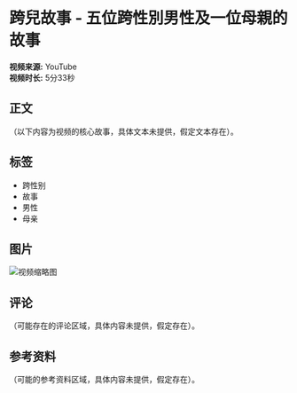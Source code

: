 # 跨兒故事 - 五位跨性別男性及一位母親的故事

**视频来源:** YouTube  
**视频时长:** 5分33秒  

## 正文
（以下内容为视频的核心故事，具体文本未提供，假定文本存在）。

## 标签
- 跨性别
- 故事
- 男性
- 母亲

## 图片
![视频缩略图](链接)

## 评论
（可能存在的评论区域，具体内容未提供，假定存在）。

## 参考资料
（可能的参考资料区域，具体内容未提供，假定存在）。